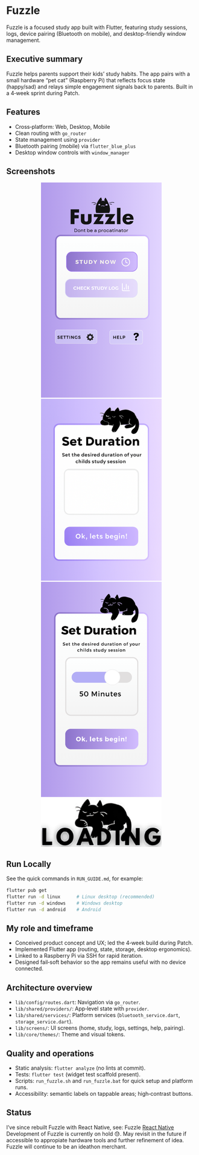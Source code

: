 # Fuzzle

Fuzzle is a focused study app built with Flutter, featuring study sessions, logs, device pairing (Bluetooth on mobile), and desktop-friendly window management.

## Executive summary

Fuzzle helps parents support their kids’ study habits. The app pairs with a small hardware “pet cat” (Raspberry Pi) that reflects focus state (happy/sad) and relays simple engagement signals back to parents. Built in a 4‑week sprint during Patch.

## Features

- Cross‑platform: Web, Desktop, Mobile
- Clean routing with `go_router`
- State management using `provider`
- Bluetooth pairing (mobile) via `flutter_blue_plus`
- Desktop window controls with `window_manager`

## Screenshots

<div align="center">

<img src="lib/static/homePage.png" alt="Home" width="320"/>
<img src="lib/static/StudySessionPage.png" alt="Study Session" width="320"/>
<img src="lib/static/CanvaStudySessionPage.png" alt="Concept" width="320"/>
<img src="lib/static/loadingCat.png" alt="Loading" width="320"/>

</div>

## Run Locally

See the quick commands in `RUN_GUIDE.md`, for example:

```bash
flutter pub get
flutter run -d linux      # Linux desktop (recommended)
flutter run -d windows    # Windows desktop
flutter run -d android    # Android
```

## My role and timeframe

- Conceived product concept and UX; led the 4‑week build during Patch.
- Implemented Flutter app (routing, state, storage, desktop ergonomics).
- Linked to a Raspberry Pi via SSH for rapid iteration.
- Designed fail‑soft behavior so the app remains useful with no device connected.

## Architecture overview

- `lib/config/routes.dart`: Navigation via `go_router`.
- `lib/shared/providers/`: App‑level state with `provider`.
- `lib/shared/services/`: Platform services (`bluetooth_service.dart`, `storage_service.dart`).
- `lib/screens/`: UI screens (home, study, logs, settings, help, pairing).
- `lib/core/themes/`: Theme and visual tokens.

## Quality and operations

- Static analysis: `flutter analyze` (no lints at commit).
- Tests: `flutter test` (widget test scaffold present).
- Scripts: `run_fuzzle.sh` and `run_fuzzle.bat` for quick setup and platform runs.
- Accessibility: semantic labels on tappable areas; high‑contrast buttons.

## Status
I’ve since rebuilt Fuzzle with React Native, see:
Fuzzle [React Native](https://github.com/jjola00/Fuzzle-React)
Development of Fuzzle is currently on hold 😓. May revisit in the future if accessible to appropiate hardware tools and further refinement of idea. Fuzzle will continue to be an ideathon merchant.

